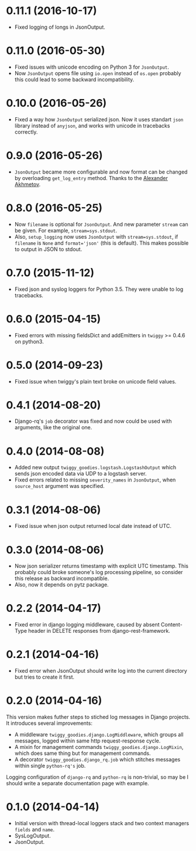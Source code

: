 0.11.1 (2016-10-17)
===================

* Fixed logging of longs in JsonOutput.

0.11.0 (2016-05-30)
===================

* Fixed issues with unicode encoding on Python 3 for `JsonOutput`.
* Now `JsonOutput` opens file using `io.open` instead of `os.open`
probably this could lead to some backward incompatibility.

0.10.0 (2016-05-26)
===================

* Fixed a way how `JsonOutput` serialized json. Now it uses standart `json`
library instead of `anyjson`, and works with unicode in tracebacks correctly.

0.9.0 (2016-05-26)
==================

* `JsonOutput` became more configurable and now format can be
changed by overloading `get_log_entry` method. Thanks to
the [Alexander Akhmetov](https://github.com/alexander-akhmetov).

0.8.0 (2016-05-25)
==================

* Now `filename` is optional for `JsonOutput`. And new parameter `stream` can be given.
For example, `stream=sys.stdout`.
* Also, `setup_logging` now uses `JsonOutput` with `stream=sys.stdout`, if
`filename` is `None` and `format='json'` (this is default). This makes
possible to output in JSON to stdout.

0.7.0 (2015-11-12)
==================

* Fixed json and syslog loggers for Python 3.5.
  They were unable to log tracebacks.

0.6.0 (2015-04-15)
==================

* Fixed errors with missing fieldsDict and addEmitters in `twiggy` >= 0.4.6 on python3.

0.5.0 (2014-09-23)
==================

* Fixed issue when twiggy's plain text broke on unicode field values.

0.4.1 (2014-08-20)
==================

* Django-rq's `job` decorator was fixed and now could be used
  with arguments, like the original one.

0.4.0 (2014-08-08)
==================

* Added new output `twiggy_goodies.logstash.LogstashOutput` which
  sends json encoded data via UDP to a logstash server.
* Fixed errors related to missing `severity_names` in `JsonOutput`,
  when `source_host` argument was specified.

0.3.1 (2014-08-06)
==================

* Fixed issue when json output returned local date instead of UTC.

0.3.0 (2014-08-06)
==================

* Now json serializer returns timestamp with explicit UTC timestamp.
  This probably could broke someone's log processing pipeline, so
  consider this release as backward incompatible.
* Also, now it depends on pytz package.

0.2.2 (2014-04-17)
==================

  * Fixed error in django logging middleware, caused by absent
    Content-Type header in DELETE responses from django-rest-framework.

0.2.1 (2014-04-16)
==================

  * Fixed error when JsonOutput should write log into the current directory
    but tries to create it first.

0.2.0 (2014-04-16)
==================

This version makes futher steps to stiched log messages in
Django projects. It introduces several improvements:

  * A middleware `twiggy_goodies.django.LogMiddleware`, which groups all messages,
    logged within same http request-response cycle.
  * A mixin for management commands `twiggy_goodies.django.LogMixin`, which does
    same thing but for management commands.
  * A decorator `twiggy_goodies.django_rq.job` which stitches messages within
    single `python-rq's` job.

Logging configuration of `django-rq` and `python-rq` is non-trivial, so may be
I should write a separate documentation page with example.

0.1.0 (2014-04-14)
==================

  * Initial version with thread-local loggers stack
    and two context managers `fields` and `name`.
  * SysLogOutput.
  * JsonOutput.
